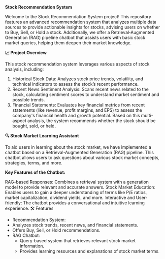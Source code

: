 **Stock Recommendation System**

Welcome to the Stock Recommendation System project! This repository features an advanced recommendation system that analyzes multiple data sources to provide actionable insights for stocks, advising users on whether to Buy, Sell, or Hold a stock. Additionally, we offer a Retrieval-Augmented Generation (RAG) pipeline chatbot that assists users with basic stock market queries, helping them deepen their market knowledge.

**📈 Project Overview**

This stock recommendation system leverages various aspects of stock analysis, including:

1. Historical Stock Data: Analyzes stock price trends, volatility, and technical indicators to assess the stock’s recent performance.
2. Recent News Sentiment Analysis: Scans recent news related to the stock, calculating sentiment scores to understand market sentiment and possible trends.
3. Financial Statements: Evaluates key financial metrics from recent statements (like revenue, profit margins, and EPS) to assess the company's financial health and growth potential.
Based on this multi-aspect analysis, the system recommends whether the stock should be bought, sold, or held.

**🔍 Stock Market Learning Assistant**

To aid users in learning about the stock market, we have implemented a chatbot based on a Retrieval-Augmented Generation (RAG) pipeline. This chatbot allows users to ask questions about various stock market concepts, strategies, terms, and more.

**Key Features of the Chatbot:**

RAG-based Responses: Combines a retrieval system with a generation model to provide relevant and accurate answers.
Stock Market Education: Enables users to gain a deeper understanding of terms like P/E ratios, market capitalization, dividend yields, and more.
Interactive and User-friendly: The chatbot provides a conversational and intuitive learning experience.
🛠️ Features
- Recommendation System:
- Analyzes stock trends, recent news, and financial statements.
- Offers Buy, Sell, or Hold recommendations.
- RAG Chatbot:
  - Query-based system that retrieves relevant stock market information.
  - Provides learning resources and explanations of stock market terms.
